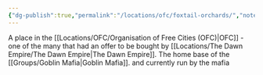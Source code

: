 ```yaml
---
{"dg-publish":true,"permalink":"/locations/ofc/foxtail-orchards/","noteIcon":"","created":"2024-02-28T18:18:36.100+00:00","updated":"2024-12-13T23:05:03.216+00:00"}
---
```


A place in the [[Locations/OFC/Organisation of Free Cities (OFC)\|OFC]] - one of the many that had an offer to be bought by [[Locations/The Dawn Empire/The Dawn Empire\|The Dawn Empire]]. The home base of the [[Groups/Goblin Mafia\|Goblin Mafia]]. and currently run by the mafia 